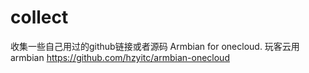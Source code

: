 # collect
收集一些自己用过的github链接或者源码
Armbian for onecloud. 玩客云用armbian https://github.com/hzyitc/armbian-onecloud
